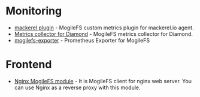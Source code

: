# Monitoring 

* [mackerel plugin](https://github.com/hfm/mackerel-plugin-mogilefs) - MogileFS custom metrics plugin for mackerel.io agent.
* [Metrics collector for Diamond](https://diamond.readthedocs.io/en/latest/collectors/MogilefsCollector/) - MogileFS metrics collector for Diamond.
* [mogilefs-exporter](https://github.com/KKBOX/mogilefs-exporter) - Prometheus Exporter for MogileFS

# Frontend

* [Nginx MogileFS module](http://www.grid.net.ru/nginx/mogilefs.en.html) - It is MogileFS client for nginx web server. You can use Nginx as a reverse proxy with this module.
